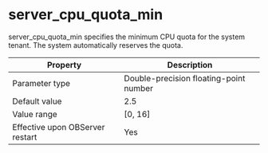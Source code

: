 server_cpu_quota_min 
=========================================

server_cpu_quota_min specifies the minimum CPU quota for the system tenant. The system automatically reserves the quota. 


|          **Property**           |            **Description**             |
|---------------------------------|----------------------------------------|
| Parameter type                  | Double-precision floating-point number |
| Default value                   | 2.5                                    |
| Value range                     | \[0, 16\]                              |
| Effective upon OBServer restart | Yes                                    |


